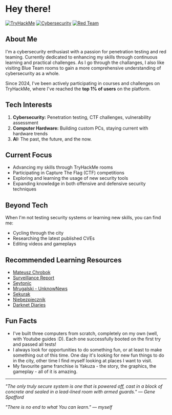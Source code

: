 # Hey there!

[![TryHackMe](https://img.shields.io/badge/TryHackMe-Top%201%25-red?style=for-the-badge&logo=tryhackme)](https://tryhackme.com/p/LightMagician)
[![Cybersecurity](https://img.shields.io/badge/Focus-Cybersecurity-blue?style=for-the-badge&logo=shield)](https://github.com/lezniakb)
[![Red Team](https://img.shields.io/badge/Specialty-Red%20Team-darkred?style=for-the-badge&logo=target)](https://github.com/lezniakb)

## About Me
I'm a cybersecurity enthusiast with a passion for penetration testing and red teaming. Currently dedicated to enhancing my skills through continuous learning and practical challenges. As I go through the challanges, I also like visiting Blue Team rooms to gain a more comprehensive understanding of cybersecurity as a whole.

Since 2024, I've been actively participating in courses and challenges on TryHackMe, where I've reached the **top 1% of users** on the platform.

## Tech Interests
1. **Cybersecurity:** Penetration testing, CTF challenges, vulnerability assessment
2. **Computer Hardware:** Building custom PCs, staying current with hardware trends
3. **AI:** The past, the future, and the now.

## Current Focus
- Advancing my skills through TryHackMe rooms
- Participating in Capture The Flag (CTF) competitions
- Exploring and learning the usage of new security tools
- Expanding knowledge in both offensive and defensive security techniques

## Beyond Tech
When I'm not testing security systems or learning new skills, you can find me:
- Cycling through the city
- Researching the latest published CVEs
- Editing videos and gameplays


## Recommended Learning Resources
- [Mateusz Chrobok](https://www.youtube.com/c/MateuszChrobok)
- [Surveillance Report](https://www.youtube.com/c/SurveillanceReport)
- [Seytonic](https://www.youtube.com/c/Seytonic)
- [Mrugalski - UnknowNews](https://mrugalski.pl/)
- [Sekurak](https://sekurak.pl/)
- [Niebezpiecznik](https://niebezpiecznik.pl/)
- [Darknet Diaries](https://darknetdiaries.com/)

## Fun Facts
- I've built three computers from scratch, completely on my own (well, with Youtube guides :D). Each one successfully booted on the first try and passed all tests!
- I always look for opportunities to do something fun, or at least to make something out of this time. One day it's looking for new fun things to do in the city, other time I find myself looking at places I want to visit.
- My favourite game franchise is Yakuza - the story, the graphics, the gameplay - all of it is amazing.
---

*"The only truly secure system is one that is powered off, cast in a block of concrete and sealed in a lead-lined room with armed guards." — Gene Spafford*

*"There is no end to what You can learn." — myself*
